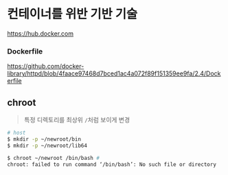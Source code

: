 # 컨테이너를 위반 기반 기술

https://hub.docker.com

### Dockerfile
https://github.com/docker-library/httpd/blob/4faace97468d7bced1ac4a072f89f151359ee9fa/2.4/Dockerfile

## chroot
> 특정 디렉토리를 최상위 `/`처럼 보이게 변경

```bash
# host
$ mkdir -p ~/newroot/bin
$ mkdir -p ~/newroot/lib64

$ chroot ~/newroot /bin/bash # 
chroot: failed to run command ‘/bin/bash’: No such file or directory



```
<!--stackedit_data:
eyJoaXN0b3J5IjpbLTEzNzg4OTg2MTEsMTYwNjE0MjExOCwxNT
gyNTE0NzM5LC0yMDg4NzQ2NjEyXX0=
-->